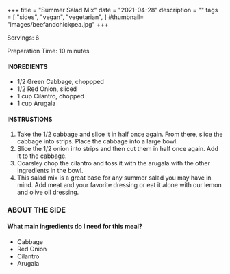+++
title = "Summer Salad Mix"
date = "2021-04-28"
description = ""
tags = [
    "sides",
    "vegan",
    "vegetarian",
]
#thumbnail= "images/beefandchickpea.jpg"
+++

Servings: 6 <!--more-->

Preparation Time: 10 minutes 

#### INGREDIENTS 

* 1/2 Green Cabbage, choppped 
* 1/2 Red Onion, sliced 
* 1 cup Cilantro, chopped
* 1 cup Arugala 
  
#### INSTRUSTIONS

1. Take the 1/2 cabbage and slice it in half once again. From there, slice the cabbage into strips. Place the cabbage into a large bowl.
2. Slice the 1/2 onion into strips and then cut them in half once again. Add it to the cabbage. 
3. Coarsley chop the cilantro and toss it with the arugala with the other ingredients in the bowl. 
4. This salad mix is a great base for any summer salad you may have in mind. Add meat and your favorite dressing or eat it alone with our lemon and olive oil dressing. 


### ABOUT THE SIDE

#### What main ingredients do I need for this meal?

* Cabbage 
* Red Onion 
* Cilantro 
* Arugala 
